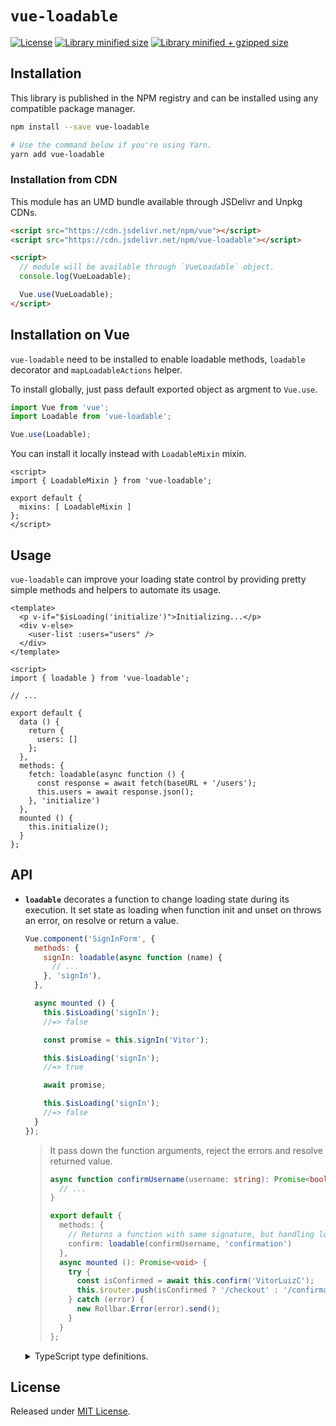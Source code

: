 # `vue-loadable`
[![License](https://badgen.net/github/license/VitorLuizC/vue-loadable)](./LICENSE)
[![Library minified size](https://badgen.net/bundlephobia/min/vue-loadable)](https://bundlephobia.com/result?p=vue-loadable)
[![Library minified + gzipped size](https://badgen.net/bundlephobia/minzip/vue-loadable)](https://bundlephobia.com/result?p=vue-loadable)

## Installation

This library is published in the NPM registry and can be installed using any compatible package manager.

```sh
npm install --save vue-loadable

# Use the command below if you're using Yarn.
yarn add vue-loadable
```

### Installation from CDN

This module has an UMD bundle available through JSDelivr and Unpkg CDNs.

```html
<script src="https://cdn.jsdelivr.net/npm/vue"></script>
<script src="https://cdn.jsdelivr.net/npm/vue-loadable"></script>

<script>
  // module will be available through `VueLoadable` object.
  console.log(VueLoadable);

  Vue.use(VueLoadable);
</script>
```

## Installation on Vue

`vue-loadable` need to be installed to enable loadable methods, `loadable` decorator and `mapLoadableActions` helper.

To install globally, just pass default exported object as argment to `Vue.use`.

```js
import Vue from 'vue';
import Loadable from 'vue-loadable';

Vue.use(Loadable);
```

You can install it locally instead with `LoadableMixin` mixin.

```vue
<script>
import { LoadableMixin } from 'vue-loadable';

export default {
  mixins: [ LoadableMixin ]
};
</script>
```

## Usage

`vue-loadable` can improve your loading state control by providing pretty simple methods and helpers to automate its usage.

```vue
<template>
  <p v-if="$isLoading('initialize')">Initializing...</p>
  <div v-else>
    <user-list :users="users" />
  </div>
</template>

<script>
import { loadable } from 'vue-loadable';

// ...

export default {
  data () {
    return {
      users: []
    };
  },
  methods: {
    fetch: loadable(async function () {
      const response = await fetch(baseURL + '/users');
      this.users = await response.json();
    }, 'initialize')
  },
  mounted () {
    this.initialize();
  }
};
```

## API

- **`loadable`** decorates a function to change loading state during its execution. It set state as loading when function init and unset on throws an error, on resolve or return a value.

  ```js
  Vue.component('SignInForm', {
    methods: {
      signIn: loadable(async function (name) {
        // ...
      }, 'signIn'),
    },

    async mounted () {
      this.$isLoading('signIn');
      //=> false

      const promise = this.signIn('Vitor');

      this.$isLoading('signIn');
      //=> true

      await promise;

      this.$isLoading('signIn');
      //=> false
    }
  });
  ```

  > It pass down the function arguments, reject the errors and resolve returned value.
  > ```ts
  > async function confirmUsername(username: string): Promise<boolean> {
  >   // ...
  > }
  >
  > export default {
  >   methods: {
  >     // Returns a function with same signature, but handling loading states.
  >     confirm: loadable(confirmUsername, 'confirmation')
  >   },
  >   async mounted (): Promise<void> {
  >     try {
  >       const isConfirmed = await this.confirm('VitorLuizC');
  >       this.$router.push(isConfirmed ? '/checkout' : '/confirmation');
  >     } catch (error) {
  >       new Rollbar.Error(error).send();
  >     }
  >   }
  > };
  > ```

  <details>
    <summary>TypeScript type definitions.</summary>

  <br />

  ```ts
  export default function loadable <Return, Params extends any[]> (
    λ: (this: Vue & LoadableMixin, ...params: Params) => Return | Promise<Return>,
    state?: string,
  ): (this: Vue & LoadableMixin, ...params: Params) => Promise<Return>;
  ```
  </details>

## License

Released under [MIT License](./LICENSE).
